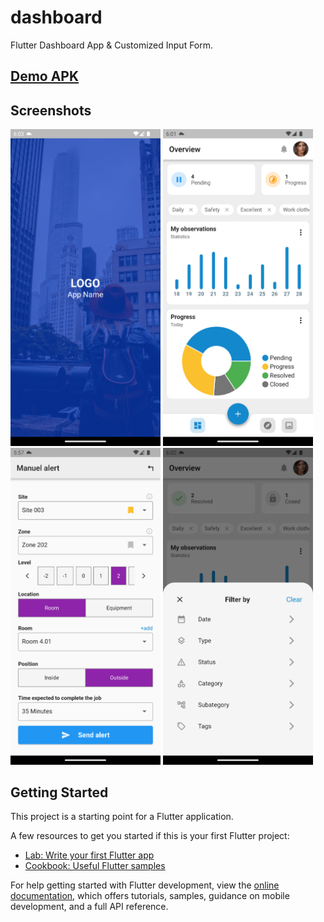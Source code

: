 # dashboard
Flutter Dashboard App & Customized Input Form.

## [Demo APK](https://github.com/asly-97/flutter-dashboard-app/raw/main/demo/DemoAPK.apk)

## Screenshots
<picture>
  <img alt="Screenshot" src="/screenshots/screen1.png" width="240"/>
</picture>
<picture>
  <img alt="Screenshot" src="/screenshots/screen2.png" width="240"/>
</picture>
<picture>
  <img alt="Screenshot" src="/screenshots/screen3.png" width="240"/>
</picture>
<picture>
  <img alt="Screenshot" src="/screenshots/screen4.png" width="240"/>
</picture>

## Getting Started

This project is a starting point for a Flutter application.

A few resources to get you started if this is your first Flutter project:

- [Lab: Write your first Flutter app](https://docs.flutter.dev/get-started/codelab)
- [Cookbook: Useful Flutter samples](https://docs.flutter.dev/cookbook)

For help getting started with Flutter development, view the
[online documentation](https://docs.flutter.dev/), which offers tutorials,
samples, guidance on mobile development, and a full API reference.
